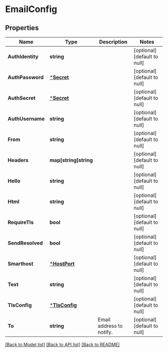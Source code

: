 # EmailConfig

## Properties
Name | Type | Description | Notes
------------ | ------------- | ------------- | -------------
**AuthIdentity** | **string** |  | [optional] [default to null]
**AuthPassword** | [***Secret**](Secret.md) |  | [optional] [default to null]
**AuthSecret** | [***Secret**](Secret.md) |  | [optional] [default to null]
**AuthUsername** | **string** |  | [optional] [default to null]
**From** | **string** |  | [optional] [default to null]
**Headers** | **map[string]string** |  | [optional] [default to null]
**Hello** | **string** |  | [optional] [default to null]
**Html** | **string** |  | [optional] [default to null]
**RequireTls** | **bool** |  | [optional] [default to null]
**SendResolved** | **bool** |  | [optional] [default to null]
**Smarthost** | [***HostPort**](HostPort.md) |  | [optional] [default to null]
**Text** | **string** |  | [optional] [default to null]
**TlsConfig** | [***TlsConfig**](TLSConfig.md) |  | [optional] [default to null]
**To** | **string** | Email address to notify. | [optional] [default to null]

[[Back to Model list]](../README.md#documentation-for-models) [[Back to API list]](../README.md#documentation-for-api-endpoints) [[Back to README]](../README.md)


